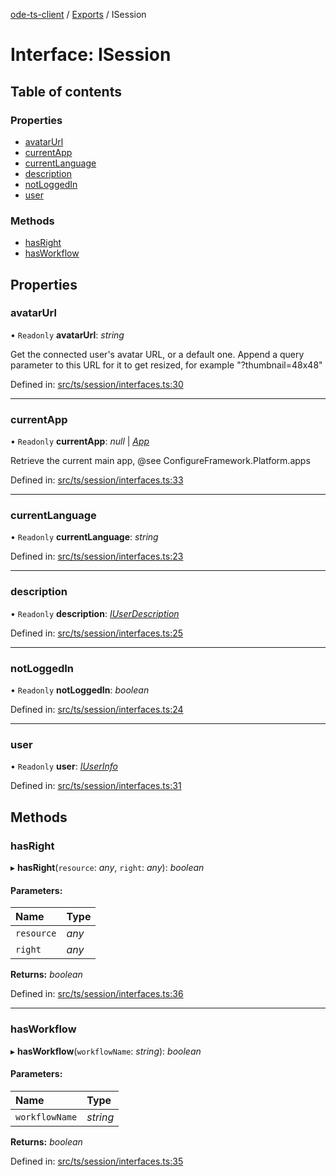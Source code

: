 [ode-ts-client](../README.md) / [Exports](../modules.md) / ISession

# Interface: ISession

## Table of contents

### Properties

- [avatarUrl](isession.md#avatarurl)
- [currentApp](isession.md#currentapp)
- [currentLanguage](isession.md#currentlanguage)
- [description](isession.md#description)
- [notLoggedIn](isession.md#notloggedin)
- [user](isession.md#user)

### Methods

- [hasRight](isession.md#hasright)
- [hasWorkflow](isession.md#hasworkflow)

## Properties

### avatarUrl

• `Readonly` **avatarUrl**: *string*

Get the connected user's avatar URL, or a default one.
Append a query parameter to this URL for it to get resized, for example "?thumbnail=48x48"

Defined in: [src/ts/session/interfaces.ts:30](https://github.com/opendigitaleducation/ode-ts-client/blob/b81969a/src/ts/session/interfaces.ts#L30)

___

### currentApp

• `Readonly` **currentApp**: *null* \| [*App*](../modules.md#app)

Retrieve the current main app, @see ConfigureFramework.Platform.apps

Defined in: [src/ts/session/interfaces.ts:33](https://github.com/opendigitaleducation/ode-ts-client/blob/b81969a/src/ts/session/interfaces.ts#L33)

___

### currentLanguage

• `Readonly` **currentLanguage**: *string*

Defined in: [src/ts/session/interfaces.ts:23](https://github.com/opendigitaleducation/ode-ts-client/blob/b81969a/src/ts/session/interfaces.ts#L23)

___

### description

• `Readonly` **description**: [*IUserDescription*](iuserdescription.md)

Defined in: [src/ts/session/interfaces.ts:25](https://github.com/opendigitaleducation/ode-ts-client/blob/b81969a/src/ts/session/interfaces.ts#L25)

___

### notLoggedIn

• `Readonly` **notLoggedIn**: *boolean*

Defined in: [src/ts/session/interfaces.ts:24](https://github.com/opendigitaleducation/ode-ts-client/blob/b81969a/src/ts/session/interfaces.ts#L24)

___

### user

• `Readonly` **user**: [*IUserInfo*](iuserinfo.md)

Defined in: [src/ts/session/interfaces.ts:31](https://github.com/opendigitaleducation/ode-ts-client/blob/b81969a/src/ts/session/interfaces.ts#L31)

## Methods

### hasRight

▸ **hasRight**(`resource`: *any*, `right`: *any*): *boolean*

#### Parameters:

Name | Type |
:------ | :------ |
`resource` | *any* |
`right` | *any* |

**Returns:** *boolean*

Defined in: [src/ts/session/interfaces.ts:36](https://github.com/opendigitaleducation/ode-ts-client/blob/b81969a/src/ts/session/interfaces.ts#L36)

___

### hasWorkflow

▸ **hasWorkflow**(`workflowName`: *string*): *boolean*

#### Parameters:

Name | Type |
:------ | :------ |
`workflowName` | *string* |

**Returns:** *boolean*

Defined in: [src/ts/session/interfaces.ts:35](https://github.com/opendigitaleducation/ode-ts-client/blob/b81969a/src/ts/session/interfaces.ts#L35)
